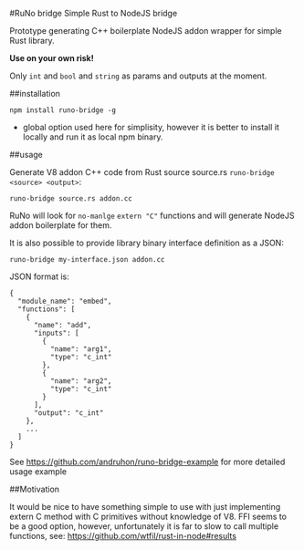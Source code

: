 #RuNo bridge Simple Rust to NodeJS bridge

Prototype generating C++ boilerplate NodeJS addon wrapper for simple Rust library.

**Use on your own risk!**

Only `int` and `bool` and `string` as params and outputs at the moment.

##installation

    npm install runo-bridge -g

* global option used here for simplisity, however it is better to install it locally and run it as local npm binary.

##usage

Generate V8 addon C++ code from Rust source source.rs `runo-bridge <source> <output>`:

    runo-bridge source.rs addon.cc

RuNo will look for `no-manlge` `extern "C"` functions and will generate NodeJS addon boilerplate for them.

It is also possible to provide library binary interface definition as a JSON:

    runo-bridge my-interface.json addon.cc

JSON format is:

```
{
  "module_name": "embed",
  "functions": [
    {
      "name": "add",
      "inputs": [
        {
          "name": "arg1",
          "type": "c_int"
        },
        {
          "name": "arg2",
          "type": "c_int"
        }
      ],
      "output": "c_int"
    },
    ...
  ]
}
```

See https://github.com/andruhon/runo-bridge-example for more detailed usage example


##Motivation

It would be nice to have something simple to use with just implementing extern C method with C primitives without knowledge of V8. FFI seems to be a good option, however, unfortunately it is far to slow to call multiple functions, see: https://github.com/wtfil/rust-in-node#results
